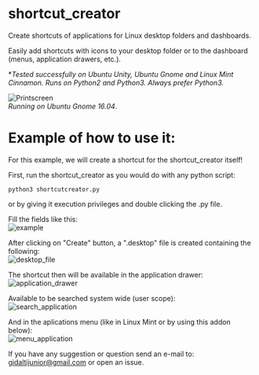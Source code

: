 # shortcut_creator
Create shortcuts of applications for Linux desktop folders and dashboards.

Easily add shortcuts with icons to your desktop folder or to the dashboard (menus, application drawers, etc.).

**Tested successfully on Ubuntu Unity, Ubuntu Gnome and Linux Mint Cinnamon. Runs on Python2 and Python3. Always prefer Python3.*

![Printscreen](https://i.imgur.com/7tU6F4Z.png)<br>
*Running on Ubuntu Gnome 16.04*.

# Example of how to use it:

For this example, we will create a shortcut for the shortcut_creator itself!

First, run the shortcut_creator as you would do with any python script:
```
python3 shortcutcreator.py
```
or by giving it execution privileges and double clicking the .py file.

Fill the fields like this:<br>
![example](https://i.imgur.com/5aY5wxS.png)

After clicking on "Create" button, a ".desktop" file is created containing the following:<br>
![desktop_file](https://i.imgur.com/KnRRaYT.png)

The shortcut then will be available in the application drawer:<br>
![application_drawer](https://i.imgur.com/Wrx4nOE.png)

Available to be searched system wide (user scope):<br>
![search_application](https://i.imgur.com/UCBFs5v.png)

And in the aplications menu (like in Linux Mint or by using this addon below):<br>
![menu_application](https://i.imgur.com/7LnVj93.png)

If you have any suggestion or question send an e-mail to: gidaltijunior@gmail.com or open an issue.

